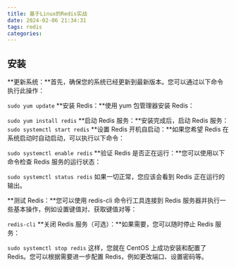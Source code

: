 ```yaml
---
title: 基于Linux的Redis实战
date: 2024-02-06 21:34:31
tags: redis
categories:
---
```


## 安装

**更新系统：**首先，确保您的系统已经更新到最新版本。您可以通过以下命令执行此操作：

`sudo yum update`
**安装 Redis：**使用 yum 包管理器安装 Redis：

`sudo yum install redis`
**启动 Redis 服务：**安装完成后，启动 Redis 服务：
`sudo systemctl start redis`
**设置 Redis 开机自启动：**如果您希望 Redis 在系统启动时自动启动，可以执行以下命令：

`sudo systemctl enable redis`
**验证 Redis 是否正在运行：**您可以使用以下命令检查 Redis 服务的运行状态：

`sudo systemctl status redis`
如果一切正常，您应该会看到 Redis 正在运行的输出。

**测试 Redis：**您可以使用 redis-cli 命令行工具连接到 Redis 服务器并执行一些基本操作，例如设置键值对、获取键值对等：

`redis-cli`
**关闭 Redis 服务（可选）：**如果需要，您可以随时停止 Redis 服务：

`sudo systemctl stop redis`
这样，您就在 CentOS 上成功安装和配置了 Redis。您可以根据需要进一步配置 Redis，例如更改端口、设置密码等。
